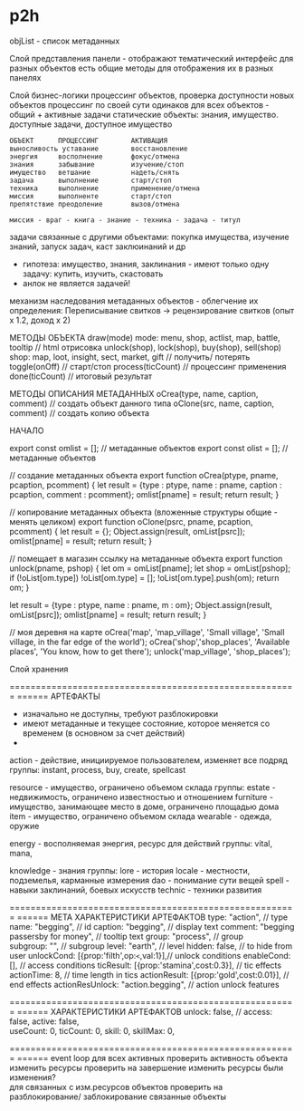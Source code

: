 # p2h

objList - список метаданных

Слой представления
панели - отображают тематический интерфейс
для разных объектов есть общие методы для отображения их в разных панелях

Слой бизнес-логики
процессинг объектов, проверка доступности новых объектов
процессинг по своей сути одинаков для всех объектов - общий + активные задачи
статические объекты: знания, имущество. доступные задачи, доступное имущество

    ОБЪЕКТ      ПРОЦЕССИНГ        АКТИВАЦИЯ
    выносливость уставание        восстановление
    энергия     восполнение       фокус/отмена
    знания      забывание         изучение/стоп
    имущество   ветшание          надеть/снять
    задача      выполнение        старт/стоп
    техника     выполнение        применение/отмена
    миссия      выполненте        старт/стоп
    препятствие преодоление       вызов/отмена

    миссия - враг - книга - знание - техника - задача - титул

задачи связанные с другими объектами: покупка имущества, изучение знаний, запуск задач, каст заклюинаний и др

- гипотеза: имущество, знания, заклинания - имеют только одну задачу: купить, изучить, скастовать
- анлок не является задачей!

механизм наследования метаданных объектов - облегчение их определения: Переписывание свитков -> рецензирование свитков (опыт х 1.2, доход х 2)

МЕТОДЫ ОБЪЕКТА
draw(mode) mode: menu, shop, actlist, map, battle, tooltip // html отрисовка
unlock(shop), lock(shop), buy(shop), sell(shop)
shop: map, loot, insight, sect, market, gift // получить/ потерять
toggle(onOff) // старт/стоп
process(ticCount) // процессинг применения
done(ticCount) // итоговый результат

МЕТОДЫ ОПИСАНИЯ МЕТАДАННЫХ
oCrea(type, name, caption, comment) // создать объект данного типа
оClone(src, name, caption, comment) // создать копию объекта

НАЧАЛО

export const omlist = []; // метаданные объектов
export const olist = []; // метаданные объектов

// создание метаданных объекта
export function oCrea(ptype, pname, pcaption, pcomment) {
let result = {type : ptype, name : pname, caption : pcaption, comment : pcomment};
omlist[pname] = result;
return result;
}

// копирование метаданных объекта (вложенные структуры общие - менять целиком)
export function oClone(psrc, pname, pcaption, pcomment) {
let result = {};
Object.assign(result, omList[psrc]);
omlist[pname] = result;
return result;
}

// помещает в магазин ссылку на метаданные объекта
export function unlock(pname, pshop) {
let om = omList[pname];
let shop = omList[pshop];
if (!oList[om.type]) !oList[om.type] = [];
!oList[om.type].push(om); 
return om;
}

let result = {type : ptype, name : pname, m : om};
Object.assign(result, omList[psrc]);
omlist[pname] = result;
return result;
}


// моя деревня на карте
oCrea('map', 'map_village', 'Small village', 'Small village, in the far edge of the world');
oCrea('shop','shop_places', 'Available places', 'You know, how to get there');
unlock('map_village', 'shop_places');

Слой хранения

=======================================================
====== АРТЕФАКТЫ

- изначально не доступны, требуют разблокировки
- имеют метаданные и текущее состояние,
  которое меняется со временем (в основном за счет действий)
-

action - действие, инициируемое пользователем, изменяет все подряд
группы: instant, process, buy, create, spellcast

resource - имущество, ограничено объемом склада
группы:
estate - недвижимость, ограничено известностью и отношением
furniture - имущество, занимающее место в доме, ограничено площадью дома
item - имущество, ограничено объемом склада
wearable - одежда, оружие

energy - восполняемая энергия, ресурс для действий
группы: vital, mana,

knowledge - знания
группы:
lore - история
locale - местности, подземелья, карманные измерения
dao - понимание сути вещей
spell - навыки заклинаний, боевых искусств
technic - техники развития

=======================================================
====== МЕТА ХАРАКТЕРИСТИКИ АРТЕФАКТОВ
type: "action", // type
name: "begging", // id
caption: "begging", // display text
comment: "begging passersby for money", // tooltip text
group: "process", // group  
 subgroup: "", // subgroup
level: "earth", // level
hidden: false, // to hide from user
unlockCond: [{prop:'filth',op:`<`,val:1}],// unlock conditions
enableCond: [], // access conditions
ticResult: [{prop:'stamina',cost:0.3}], // tic effects
actionTime: 8, // time length in tics
actionResult: [{prop:'gold',cost:0.01}], // end effects
actionResUnlock: "action.begging", // action unlock features

=======================================================
====== ХАРАКТЕРИСТИКИ АРТЕФАКТОВ
unlock: false, //
access: false,
active: false,  
 useCount: 0,
ticCount: 0,
skill: 0,
skillMax: 0,

=======================================================
====== event loop
для всех активных
проверить активность объекта
изменить ресурсы
проверить на завершение
изменить ресурсы
были изменения?  
 для связанных с изм.ресурсов объектов
проверить на разблокирование/ заблокирование связанные объекты
